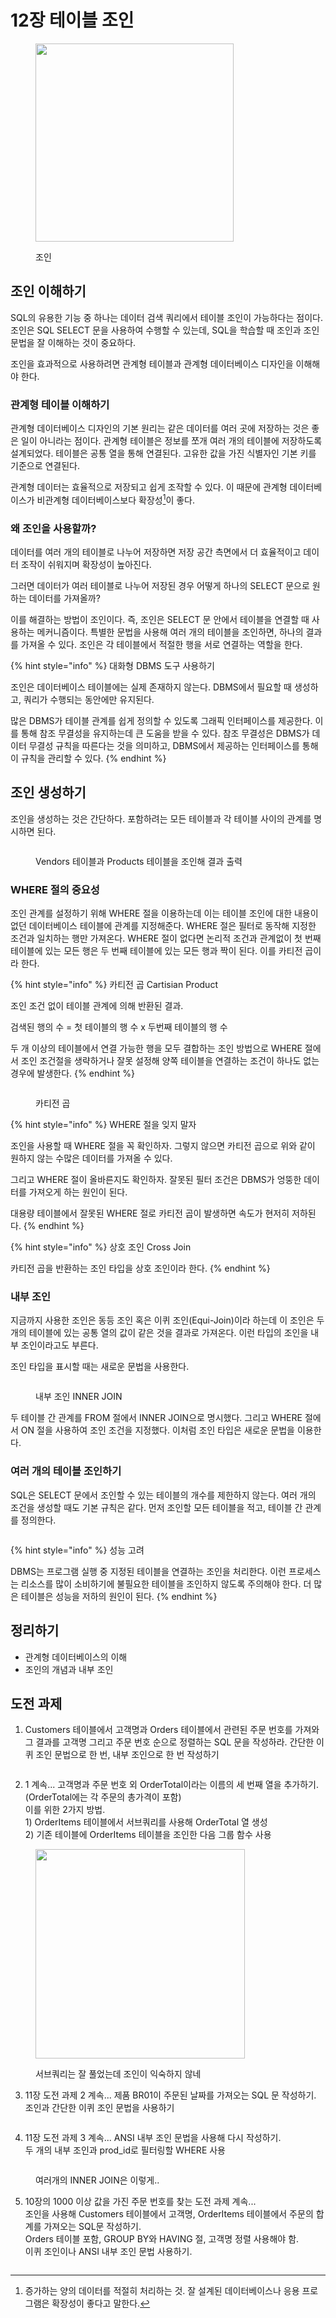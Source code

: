 # 12장 테이블 조인

<figure><img src="../../.gitbook/assets/image (6).png" alt="" width="317"><figcaption><p>조인</p></figcaption></figure>

## 조인 이해하기

SQL의 유용한 기능 중 하나는 데이터 검색 쿼리에서 테이블 조인이 가능하다는 점이다. 조인은 SQL SELECT 문을 사용하여 수행할 수 있는데, SQL을 학습할 때 조인과 조인 문법을 잘 이해하는 것이 중요하다.

조인을 효과적으로 사용하려면 관계형 테이블과 관계형 데이터베이스 디자인을 이해해야 한다.



### 관계형 테이블 이해하기

관계형 데이터베이스 디자인의 기본 원리는 같은 데이터를 여러 곳에 저장하는 것은 좋은 일이 아니라는 점이다. 관계형 테이블은 정보를 쪼개 여러 개의 테이블에 저장하도록 설계되었다. 테이블은 공통 열을 통해 연결된다. 고유한 값을 가진 식별자인 기본 키를 기준으로 연결된다.

관계형 데이터는 효율적으로 저장되고 쉽게 조작할 수 있다. 이 때문에 관계형 데이터베이스가 비관계형 데이터베이스보다 확장성[^1]이 좋다.



### 왜 조인을 사용할까?

데이터를 여러 개의 테이블로 나누어 저장하면 저장 공간 측면에서 더 효율적이고 데이터 조작이 쉬워지며 확장성이 높아진다.

그러면 데이터가 여러 테이블로 나누어 저장된 경우 어떻게 하나의 SELECT 문으로 원하는 데이터를 가져올까?

이를 해결하는 방법이 조인이다. 즉, 조인은 SELECT 문 안에서 테이블을 연결할 때 사용하는 메커니즘이다. 특별한 문법을 사용해 여러 개의 테이블을 조인하면, 하나의 결과를 가져올 수 있다. 조인은 각 테이블에서 적절한 행을 서로 연결하는 역할을 한다.

{% hint style="info" %}
대화형 DBMS 도구 사용하기

조인은 데이터베이스 테이블에는 실제 존재하지 않는다. DBMS에서 필요할 때 생성하고, 쿼리가 수행되는 동안에만 유지된다.

많은 DBMS가 테이블 관계를 쉽게 정의할 수 있도록 그래픽 인터페이스를 제공한다. 이를 통해 참조 무결성을 유지하는데 큰 도움을 받을 수 있다. 참조 무결성은 DBMS가 데이터 무결성 규칙을 따른다는 것을 의미하고, DBMS에서 제공하는 인터페이스를 통해 이 규칙을 관리할 수 있다.
{% endhint %}



## 조인 생성하기

조인을 생성하는 것은 간단하다. 포함하려는 모든 테이블과 각 테이블 사이의 관계를 명시하면 된다.

<figure><img src="../../.gitbook/assets/image (1) (1).png" alt=""><figcaption><p>Vendors 테이블과 Products 테이블을 조인해 결과 출력</p></figcaption></figure>



### WHERE 절의 중요성

조인 관계를 설정하기 위해 WHERE 절을 이용하는데 이는 테이블 조인에 대한 내용이 없던 데이터베이스 테이블에 관계를 지정해준다. WHERE 절은 필터로 동작해 지정한 조건과 일치하는 행만 가져온다. WHERE 절이 없다면 논리적 조건과 관계없이 첫 번째 테이블에 있는 모든 행은 두 번째 테이블에 있는 모든 행과 짝이 된다. 이를 카티전 곱이라 한다.

{% hint style="info" %}
카티전 곱 Cartisian Product

조인 조건 없이 테이블 관계에 의해 반환된 결과.

검색된 행의 수 = 첫 테이블의 행 수 x 두번째 테이블의 행 수

두 개 이상의 테이블에서 연결 가능한 행을 모두 결합하는 조인 방법으로 WHERE 절에서 조인 조건절을 생략하거나 잘못 설정해 양쪽 테이블을 연결하는 조건이 하나도 없는 경우에 발생한다.
{% endhint %}

<figure><img src="../../.gitbook/assets/image (2) (1).png" alt=""><figcaption><p>카티전 곱</p></figcaption></figure>

{% hint style="info" %}
WHERE 절을 잊지 말자

조인을 사용할 때 WHERE 절을 꼭 확인하자. 그렇지 않으면 카티전 곱으로 위와 같이 원하지 않는 수많은 데이터를 가져올 수 있다.

그리고 WHERE 절이 올바른지도 확인하자. 잘못된 필터 조건은 DBMS가 엉뚱한 데이터를 가져오게 하는 원인이 된다.

대용량 테이블에서 잘못된 WHERE 절로 카티전 곱이 발생하면 속도가 현저히 저하된다.
{% endhint %}

{% hint style="info" %}
상호 조인 Cross Join

카티전 곱을 반환하는 조인 타입을 상호 조인이라 한다.
{% endhint %}



### 내부 조인

지금까지 사용한 조인은 동등 조인 혹은 이퀴 조인(Equi-Join)이라 하는데 이 조인은 두 개의 테이블에 있는 공통 열의 값이 같은 것을 결과로 가져온다. 이런 타입의 조인을 내부 조인이라고도 부른다.

조인 타입을 표시할 때는 새로운 문법을 사용한다.

<figure><img src="../../.gitbook/assets/image (3) (1).png" alt=""><figcaption><p>내부 조인 INNER JOIN</p></figcaption></figure>

두 테이블 간 관계를 FROM 절에서 INNER JOIN으로 명시했다. 그리고 WHERE 절에서 ON 절을 사용하여 조인 조건을 지정했다. 이처럼 조인 타입은 새로운 문법을 이용한다.



### 여러 개의 테이블 조인하기

SQL은 SELECT 문에서 조인할 수 있는 테이블의 개수를 제한하지 않는다. 여러 개의 조건을 생성할 때도 기본 규칙은 같다. 먼저 조인할 모든 테이블을 적고, 테이블 간 관계를 정의한다.

<figure><img src="../../.gitbook/assets/image (4) (1).png" alt=""><figcaption></figcaption></figure>

{% hint style="info" %}
성능 고려

DBMS는 프로그램 실행 중 지정된 테이블을 연결하는 조인을 처리한다. 이런 프로세스는 리소스를 많이 소비하기에 불필요한 테이블을 조인하지 않도록 주의해야 한다. 더 많은 테이블은 성능을 저하의 원인이 된다.
{% endhint %}



## 정리하기

* 관계형 데이터베이스의 이해
* 조인의 개념과 내부 조인



## 도전 과제

1. Customers 테이블에서 고객명과 Orders 테이블에서 관련된 주문 번호를 가져와 그 결과를 고객명 그리고 주문 번호 순으로 정렬하는 SQL 문을 작성하라. 간단한 이퀴 조인 문법으로 한 번, 내부 조인으로 한 번 작성하기

<figure><img src="../../.gitbook/assets/image (1).png" alt=""><figcaption></figcaption></figure>



2. 1 계속... 고객명과 주문 번호 외 OrderTotal이라는 이름의 세 번째 열을 추가하기. (OrderTotal에는 각 주문의 총가격이 포함)\
   이를 위한 2가지 방법.\
   1\) OrderItems 테이블에서 서브쿼리를 사용해 OrderTotal 열 생성\
   2\) 기존 테이블에 OrderItems 테이블을 조인한 다음 그룹 함수 사용

<figure><img src="../../.gitbook/assets/image (2).png" alt="" width="335"><figcaption><p>서브쿼리는 잘 풀었는데 조인이 익숙하지 않네</p></figcaption></figure>



3. 11장 도전 과제 2 계속... 제품 BR01이 주문된 날짜를 가져오는 SQL 문 작성하기.\
   조인과 간단한 이퀴 조인 문법을 사용하기

<figure><img src="../../.gitbook/assets/image (3).png" alt=""><figcaption></figcaption></figure>



4. 11장 도전 과제 3 계속... ANSI 내부 조인 문법을 사용해 다시 작성하기.\
   두 개의 내부 조인과 prod\_id로 필터링할 WHERE 사용

<figure><img src="../../.gitbook/assets/image (4).png" alt=""><figcaption><p>여러개의 INNER JOIN은 이렇게..</p></figcaption></figure>



5. 10장의 1000 이상 값을 가진 주문 번호를 찾는 도전 과제 계속...\
   조인을 사용해 Customers 테이블에서 고객명, OrderItems 테이블에서 주문의 합계를 가져오는 SQL문 작성하기.\
   Orders 테이블 포함, GROUP BY와 HAVING 절, 고객명 정렬 사용해야 함.\
   이퀴 조인이나 ANSI 내부 조인 문법 사용하기.

<figure><img src="../../.gitbook/assets/image (5).png" alt=""><figcaption></figcaption></figure>



[^1]: 증가하는 양의 데이터를 적절히 처리하는 것. 잘 설계된 데이터베이스나 응용 프로그램은 확장성이 좋다고 말한다.
